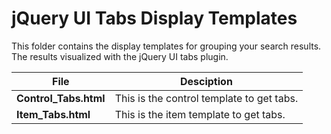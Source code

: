 jQuery UI Tabs Display Templates
================

This folder contains the display templates for grouping your search results. The results visualized with the jQuery UI tabs plugin.

File | Desciption
--- | ---
__Control_Tabs.html__ | This is the control template to get tabs.
__Item_Tabs.html__ | This is the item template to get tabs.

